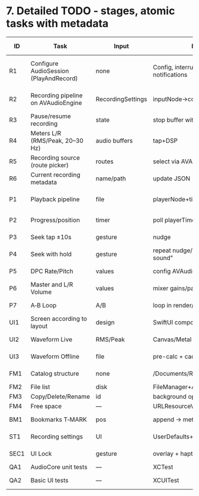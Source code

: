 # 7. Detailed TODO - stages, atomic tasks with metadata

| ID   | Task                                     | Input                  | Process                                 | Output                | Prior. | Estimate | Dependencies | Acceptance Criteria                                                   |
| ---- | ---------------------------------------- | ---------------------- | --------------------------------------- | --------------------- | ------ | -------- | ------------- | -------------------------------------------------------------------- |
| R1   | Configure AudioSession (PlayAndRecord)   | none                   | Config, interruption/route notifications| active session        | High   | 4h       | —             | Recording/playback not interrupted, correct pause on call            |
| R2   | Recording pipeline on AVAudioEngine      | RecordingSettings      | inputNode→converter→AVAudioFile         | .m4a file             | High   | 2d       | R1            | File playable, duration accurate (±50ms/hour)                        |
| R3   | Pause/resume recording                   | state                  | stop buffer without closing file        | updated file          | High   | 6h       | R2            | No clicks, timer counts total time                                   |
| R4   | Meters L/R (RMS/Peak, 20–30 Hz)          | audio buffers          | tap+DSP                                 | values for UI         | High   | 1d       | R2            | Real-time, no lags, CPU < 10%                                        |
| R5   | Recording source (route picker)          | routes                 | select via AVAudioSession               | active source         | Med    | 6h       | R1            | Switch without crash, indication                                     |
| R6   | Current recording metadata               | name/path              | update JSON                             | meta file             | Med    | 4h       | R2            | Name, size, format, time update                                      |
| P1   | Playback pipeline                       | file                   | playerNode+timePitch+mixer              | sound                 | High   | 2d       | R1            | Plays all supported files, position accurate                         |
| P2   | Progress/position                        | timer                  | poll playerTime                         | UI update             | High   | 6h       | P1            | No drift (>0.5s/hour)                                                |
| P3   | Seek tap ±10s                            | gesture                | nudge                                  | new position          | High   | 4h       | P1            | Steps accurate, no sound clipping                                    |
| P4   | Seek with hold                           | gesture                | repeat nudge/200ms + "with sound"       | fast navigation       | Med    | 8h       | P1,P3         | Clear feedback, lag <100ms                                           |
| P5   | DPC Rate/Pitch                           | values                 | config AVAudioUnitTimePitch             | modified sound        | High   | 1d       | P1            | No artifacts, switch on‑the‑fly                                      |
| P6   | Master and L/R Volume                    | values                 | mixer gains/panner                      | changed level         | Med    | 1d       | P1            | Linear response, no clipping                                         |
| P7   | A‑B Loop                                 | A/B                    | loop in render/timer                    | looping               | Med    | 1d       | P1,P2         | No clicks at loop transition                                         |
| UI1  | Screen according to layout               | design                 | SwiftUI components                      | pixel-perfect         | High   | 3d       | P2,R4         | Match spacing, colors, sizes                                        |
| UI2  | Waveform Live                            | RMS/Peak               | Canvas/Metal                            | graph                 | High   | 2d       | R4            | Frequency ≥30 FPS, smooth                                            |
| UI3  | Waveform Offline                         | file                   | pre-calc + cache                        | preview               | Med    | 2d       | P1,FS1        | Fast list scroll, cache <5% disk                                     |
| FM1  | Catalog structure                        | none                   | /Documents/Recordings                   | directory             | High   | 2h       | —             | Permissions, backup policy ok                                        |
| FM2  | File list                                | disk                   | FileManager+AVAsset                     | [FileMeta]            | High   | 1d       | FM1           | All attributes filled                                                |
| FM3  | Copy/Delete/Rename                       | id                     | background operations                    | new id                | Med    | 1d       | FM2           | UI does not block                                                    |
| FM4  | Free space                               | —                      | URLResourceValues                       | bytes                 | Low    | 2h       | FM1           | Value correct                                                        |
| BM1  | Bookmarks T‑MARK                         | pos                    | append → meta.json                      | bookmarks[]           | Med    | 1d       | P2,FM2        | Visible and selectable in UI                                         |
| ST1  | Recording settings                       | UI                     | UserDefaults+JSON                       | RecordingSettings     | Med    | 1d       | R2            | Applied to new recording                                             |
| SEC1 | UI Lock                                  | gesture                | overlay + haptics                       | anti‑misclick         | Med    | 6h       | UI1           | Unlock by holding 2s                                                 |
| QA1  | AudioCore unit tests                     | —                      | XCTest                                  | report                | High   | 1d       | core          | Key paths covered                                                    |
| QA2  | Basic UI tests                           | —                      | XCUITest                                | report                | Med    | 1d       | UI1           | Minimum regression                                                   |
